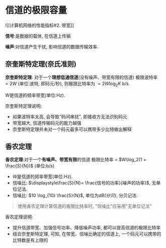 # 信道的极限容量

![[计算机网络的性能指标#2. 带宽]]

<b>信号</b>:是数据的载体, 在信道上传输

<b>噪声</b>:对信道产生干扰, 影响信道的数据传输效率.

## 奈奎斯特定理(奈氏准则)

<b>奈奎斯特定理</b>:
对于一个**理想低通信道**(没有噪声、带宽有限的信道)
极限波特率 $= 2W$ (单位:波特, 即码元/秒),
则极限比特率为 $= 2W \log_2 K$ b/s.

*W*是信道的频率带宽(单位:Hz).

奈奎斯特定理说明:

- 如果波特率太高, 会导致"码间串扰", 即接收方无法识别码元
- 带宽越大, 信道传输码元的能力越强
- 奈奎斯特定理并未对一个码元最多可以携带多少比特做出解释

## 香农定理

<b>香农定理</b>:对于一个**有噪声、带宽有限**的信道
极限比特率 = $W\log_2(1 + \frac{S}{N})$ (单位:b/s)

- *W*是信道的频率带宽(单位:Hz).
- 信噪比: $\displaystyle\frac{S}{N}= \frac{信号的功率}{噪声的功率}$, 无单位记法.
- 信噪比: $10 \log_{10} \frac{S}{N}$, 单位为*dB(分贝)*, 分贝记法.

> 使用香农定理计算信道的极限比特率时, "信噪比"应采用"无单位记法"

香农定理说明:

- 提升信道带宽、加强信号功率、降低噪声功率, 都可以提高信道的极限比特率
- 结合奈奎斯特定理, 可知, 在带宽、信噪比确定的信道上, 一个码元可以携带的比特数是有上限的
